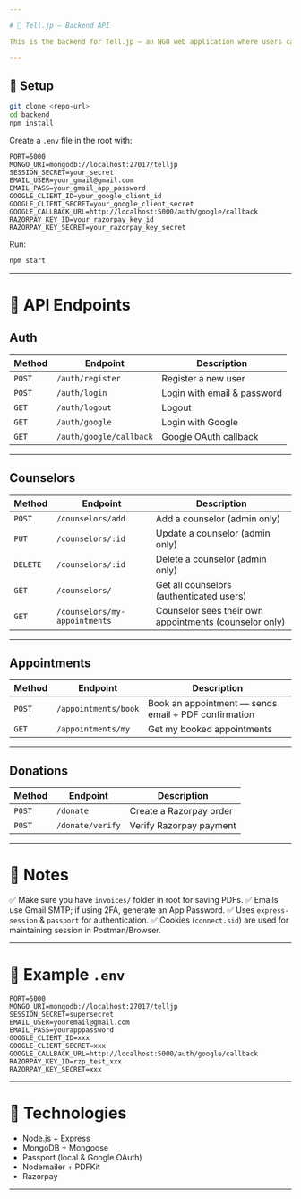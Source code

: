 ```yaml
---

# 📄 Tell.jp — Backend API

This is the backend for Tell.jp — an NGO web application where users can register/login, view counselors, book appointments, and donate.

---
```


## 🚀 Setup

```bash
git clone <repo-url>
cd backend
npm install
```

Create a `.env` file in the root with:

```env
PORT=5000
MONGO_URI=mongodb://localhost:27017/telljp
SESSION_SECRET=your_secret
EMAIL_USER=your_gmail@gmail.com
EMAIL_PASS=your_gmail_app_password
GOOGLE_CLIENT_ID=your_google_client_id
GOOGLE_CLIENT_SECRET=your_google_client_secret
GOOGLE_CALLBACK_URL=http://localhost:5000/auth/google/callback
RAZORPAY_KEY_ID=your_razorpay_key_id
RAZORPAY_KEY_SECRET=your_razorpay_key_secret
```

Run:

```bash
npm start
```

---

# 📝 API Endpoints

## Auth

| Method | Endpoint                | Description                 |
| ------ | ----------------------- | --------------------------- |
| `POST` | `/auth/register`        | Register a new user         |
| `POST` | `/auth/login`           | Login with email & password |
| `GET`  | `/auth/logout`          | Logout                      |
| `GET`  | `/auth/google`          | Login with Google           |
| `GET`  | `/auth/google/callback` | Google OAuth callback       |

---

## Counselors

| Method   | Endpoint                      | Description                                            |
| -------- | ----------------------------- | ------------------------------------------------------ |
| `POST`   | `/counselors/add`             | Add a counselor (admin only)                           |
| `PUT`    | `/counselors/:id`             | Update a counselor (admin only)                        |
| `DELETE` | `/counselors/:id`             | Delete a counselor (admin only)                        |
| `GET`    | `/counselors/`                | Get all counselors (authenticated users)               |
| `GET`    | `/counselors/my-appointments` | Counselor sees their own appointments (counselor only) |

---

## Appointments

| Method | Endpoint             | Description                                          |
| ------ | -------------------- | ---------------------------------------------------- |
| `POST` | `/appointments/book` | Book an appointment — sends email + PDF confirmation |
| `GET`  | `/appointments/my`   | Get my booked appointments                           |

---

## Donations

| Method | Endpoint         | Description             |
| ------ | ---------------- | ----------------------- |
| `POST` | `/donate`        | Create a Razorpay order |
| `POST` | `/donate/verify` | Verify Razorpay payment |

---

# 📂 Notes

✅ Make sure you have `invoices/` folder in root for saving PDFs.
✅ Emails use Gmail SMTP; if using 2FA, generate an App Password.
✅ Uses `express-session` & `passport` for authentication.
✅ Cookies (`connect.sid`) are used for maintaining session in Postman/Browser.

---

# 📄 Example `.env`

```env
PORT=5000
MONGO_URI=mongodb://localhost:27017/telljp
SESSION_SECRET=supersecret
EMAIL_USER=youremail@gmail.com
EMAIL_PASS=yourapppassword
GOOGLE_CLIENT_ID=xxx
GOOGLE_CLIENT_SECRET=xxx
GOOGLE_CALLBACK_URL=http://localhost:5000/auth/google/callback
RAZORPAY_KEY_ID=rzp_test_xxx
RAZORPAY_KEY_SECRET=xxx
```

---

# 📌 Technologies

* Node.js + Express
* MongoDB + Mongoose
* Passport (local & Google OAuth)
* Nodemailer + PDFKit
* Razorpay

---

